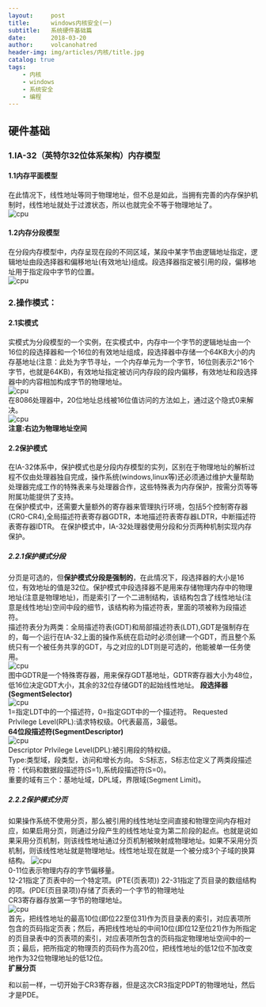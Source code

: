 ```yaml
---
layout:     post
title:      windows内核安全(一)
subtitle:   系统硬件基础篇
date:       2018-03-20
author:     volcanohatred
header-img: img/articles/内核/title.jpg
catalog: true
tags:
    - 内核
    - windows
    - 系统安全
    - 编程
---
```

## 硬件基础
### 1.IA-32（英特尔32位体系架构）内存模型  
#### 1.1内存平面模型
在此情况下，线性地址等同于物理地址，但不总是如此，当拥有完善的内存保护机制时，线性地址就处于过渡状态，所以也就完全不等于物理地址了。  
![cpu](https://raw.githubusercontent.com/volcanohatred/volcanohatred.github.io/master/img/articles/内核/1/图片1.png)  
#### 1.2内存分段模型
在分段内存模型中，内存呈现在段的不同区域，某段中某字节由逻辑地址指定，逻辑地址由段选择器和偏移地址(有效地址)组成。段选择器指定被引用的段，偏移地址用于指定段中字节的位置。  
![cpu](https://raw.githubusercontent.com/volcanohatred/volcanohatred.github.io/master/img/articles/内核/1/图片2.png)  
### 2.操作模式：
#### 2.1实模式
实模式为分段模型的一个实例，在实模式中，内存中一个字节的逻辑地址由一个16位的段选择器和一个16位的有效地址组成，段选择器中存储一个64KB大小的内存基地址(注意：此处为字节寻址，一个内存单元为一个字节，16位则表示2^16个字节，也就是64KB)，有效地址指定被访问内存段的段内偏移，有效地址和段选择器中的内容相加构成字节的物理地址。    
![cpu](https://raw.githubusercontent.com/volcanohatred/volcanohatred.github.io/master/img/articles/内核/1/图片3.png)  
在8086处理器中，20位地址总线被16位值访问的方法如上，通过这个隐式0来解决。    
![cpu](https://raw.githubusercontent.com/volcanohatred/volcanohatred.github.io/master/img/articles/内核/1/图片4.png)  
**注意:右边为物理地址空间**  
#### 2.2保护模式
在IA-32体系中，保护模式也是分段内存模型的实列，区别在于物理地址的解析过程不仅由处理器独自完成，操作系统(windows,linux等)还必须通过维护大量帮助处理器完成工作的特殊表来与处理器合作，这些特殊表为内存保护，按需分页等等附属功能提供了支持。  
在保护模式中，还需要大量额外的寄存器来管理执行环境，包括5个控制寄存器(CR0-CR4),全局描述符表寄存器GDTR，本地描述符表寄存器LDTR，中断描述符表寄存器IDTR。
在保护模式中，IA-32处理器使用分段和分页两种机制实现内存保护。    
##### 2.2.1保护模式分段
分页是可选的，但**保护模式分段是强制的**，在此情况下，段选择器的大小是16位，有效地址的值是32位。保护模式中段选择器不是用来存储物理内存中的物理地址(注意是物理地址)，而是索引了一个二进制结构，该结构包含了线性地址(注意是线性地址)空间中段的细节，该结构称为描述符表，里面的项被称为段描述符。  
描述符表分为两类：全局描述符表(GDT)和局部描述符表(LDT),GDT是强制存在的，每一个运行在IA-32上面的操作系统在启动时必须创建一个GDT，而且整个系统只有一个被任务共享的GDT，与之对应的LDT则是可选的，他能被单一任务使用。    
![cpu](https://raw.githubusercontent.com/volcanohatred/volcanohatred.github.io/master/img/articles/内核/1/图片5.png)  
图中GDTR是一个特殊寄存器，用来保存GDT基地址，GDTR寄存器大小为48位，低16位决定GDT大小，其余的32位存储GDT的起始线性地址。
**段选择器(SegmentSelector)**  
![cpu](https://raw.githubusercontent.com/volcanohatred/volcanohatred.github.io/master/img/articles/内核/1/图片7.png)  
1=指定LDT中的一个描述符，0=指定GDT中的一个描述符。
Requested Prlvilege Level(RPL):请求特权级。0代表最高，3最低。  
**64位段描述符(SegmentDescriptor)**  
![cpu](https://raw.githubusercontent.com/volcanohatred/volcanohatred.github.io/master/img/articles/内核/1/图片6.png)  
Descriptor Prlvilege Level(DPL):被引用段的特权级。  
Type:类型域，段类型，访问和增长方向。
S:S标志，S标志位定义了两类段描述符：代码和数据段描述符(S=1),系统段描述符(S=0)。  
重要的域有三个：基地址域，DPL域，界限域(Segment Limit)。  
##### 2.2.2保护模式分页
如果操作系统不使用分页，那么被引用的线性地址空间直接和物理空间内存相对应，如果启用分页，则通过分段产生的线性地址变为第二阶段的起点。也就是说如果采用分页机制，则该线性地址通过分页机制被映射成物理地址。如果不采用分页机制，则该线性地址就是物理地址。线性地址现在就是一个被分成3个子域的换算结构。
![cpu](https://raw.githubusercontent.com/volcanohatred/volcanohatred.github.io/master/img/articles/内核/1/图片13.png)  
0-11位表示物理内存的字节偏移量。  
12-21指定了页表中的一个特定项。(PTE(页表项)) 
22-31指定了页目录的数组结构的项。(PDE(页目录项))存储了页表的一个字节的物理地址  
CR3寄存器存放第一字节的物理地址。    
![cpu](https://raw.githubusercontent.com/volcanohatred/volcanohatred.github.io/master/img/articles/内核/1/图片8.png)  
首先，把线性地址的最高10位(即位22至位31)作为页目录表的索引，对应表项所包含的页码指定页表；然后，再把线性地址的中间10位(即位12至位21)作为所指定的页目录表中的页表项的索引，对应表项所包含的页码指定物理地址空间中的一页；最后，把所指定的物理页的页码作为高20位，把线性地址的低12位不加改变地作为32位物理地址的低12位。  
**扩展分页**  

和以前一样，一切开始于CR3寄存器，但是这次CR3指定PDPT的物理地址，然后才是PDE。
